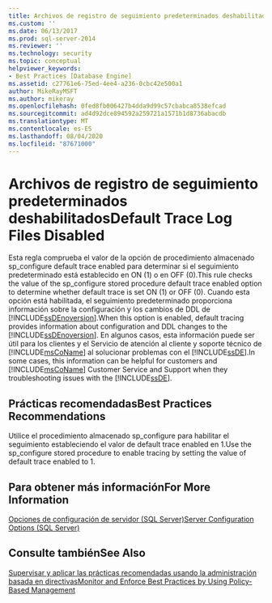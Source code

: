 ```yaml
---
title: Archivos de registro de seguimiento predeterminados deshabilitados | Microsoft Docs
ms.custom: ''
ms.date: 06/13/2017
ms.prod: sql-server-2014
ms.reviewer: ''
ms.technology: security
ms.topic: conceptual
helpviewer_keywords:
- Best Practices [Database Engine]
ms.assetid: c27761e6-75ed-4ee4-a236-0cbc42e500a1
author: MikeRayMSFT
ms.author: mikeray
ms.openlocfilehash: 0fed8fb006427b4dda9d99c57cbabca8538efcad
ms.sourcegitcommit: ad4d92dce894592a259721a1571b1d8736abacdb
ms.translationtype: MT
ms.contentlocale: es-ES
ms.lasthandoff: 08/04/2020
ms.locfileid: "87671000"
---
```

# <a name="default-trace-log-files-disabled"></a><span data-ttu-id="de534-102">Archivos de registro de seguimiento predeterminados deshabilitados</span><span class="sxs-lookup"><span data-stu-id="de534-102">Default Trace Log Files Disabled</span></span>
  <span data-ttu-id="de534-103">Esta regla comprueba el valor de la opción de procedimiento almacenado sp_configure default trace enabled para determinar si el seguimiento predeterminado está establecido en ON (1) o en OFF (0).</span><span class="sxs-lookup"><span data-stu-id="de534-103">This rule checks the value of the sp_configure stored procedure default trace enabled option to determine whether default trace is set ON (1) or OFF (0).</span></span> <span data-ttu-id="de534-104">Cuando esta opción está habilitada, el seguimiento predeterminado proporciona información sobre la configuración y los cambios de DDL de [!INCLUDE[ssDEnoversion](../../includes/ssdenoversion-md.md)].</span><span class="sxs-lookup"><span data-stu-id="de534-104">When this option is enabled, default tracing provides information about configuration and DDL changes to the [!INCLUDE[ssDEnoversion](../../includes/ssdenoversion-md.md)].</span></span> <span data-ttu-id="de534-105">En algunos casos, esta información puede ser útil para los clientes y el Servicio de atención al cliente y soporte técnico de [!INCLUDE[msCoName](../../includes/msconame-md.md)] al solucionar problemas con el [!INCLUDE[ssDE](../../includes/ssde-md.md)].</span><span class="sxs-lookup"><span data-stu-id="de534-105">In some cases, this information can be helpful for customers and [!INCLUDE[msCoName](../../includes/msconame-md.md)] Customer Service and Support when they troubleshooting issues with the [!INCLUDE[ssDE](../../includes/ssde-md.md)].</span></span>  
  
## <a name="best-practices-recommendations"></a><span data-ttu-id="de534-106">Prácticas recomendadas</span><span class="sxs-lookup"><span data-stu-id="de534-106">Best Practices Recommendations</span></span>  
 <span data-ttu-id="de534-107">Utilice el procedimiento almacenado sp_configure para habilitar el seguimiento estableciendo el valor de default trace enabled en 1.</span><span class="sxs-lookup"><span data-stu-id="de534-107">Use the sp_configure stored procedure to enable tracing by setting the value of default trace enabled to 1.</span></span>  
  
## <a name="for-more-information"></a><span data-ttu-id="de534-108">Para obtener más información</span><span class="sxs-lookup"><span data-stu-id="de534-108">For More Information</span></span>  
 [<span data-ttu-id="de534-109">Opciones de configuración de servidor &#40;SQL Server&#41;</span><span class="sxs-lookup"><span data-stu-id="de534-109">Server Configuration Options &#40;SQL Server&#41;</span></span>](../../database-engine/configure-windows/server-configuration-options-sql-server.md)  
  
## <a name="see-also"></a><span data-ttu-id="de534-110">Consulte también</span><span class="sxs-lookup"><span data-stu-id="de534-110">See Also</span></span>  
 [<span data-ttu-id="de534-111">Supervisar y aplicar las prácticas recomendadas usando la administración basada en directivas</span><span class="sxs-lookup"><span data-stu-id="de534-111">Monitor and Enforce Best Practices by Using Policy-Based Management</span></span>](monitor-and-enforce-best-practices-by-using-policy-based-management.md)  
  
  

